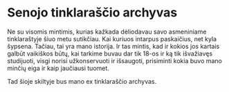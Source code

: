 # Senojo tinklaraščio archyvas

Ne su visomis mintimis, kurias kažkada dėliodavau savo asmeniniame tinklaraštyje šiuo metu sutikčiau. Kai kuriuos intarpus paskaičius, net kyla šypsena. Tačiau, tai yra mano istorija. Ir tas mintis, kad ir kokios jos kartais galbūt vaikiškos būtų, kai tarkime buvau dar tik 18-os ir ką tik išvažiavęs studijuoti, visgi norisi užkonservuoti ir išsaugoti, prisiminti kokia buvo mano minčių eiga ir kaip jaučiausi tuomet.

Tad šioje skiltyje bus mano ex tinklaraščio archyvas. 

